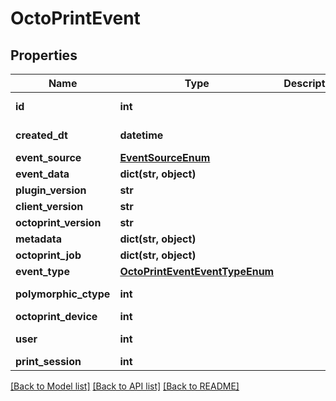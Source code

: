# OctoPrintEvent


## Properties
Name | Type | Description | Notes
------------ | ------------- | ------------- | -------------
**id** | **int** |  | [optional] [readonly] 
**created_dt** | **datetime** |  | [optional] [readonly] 
**event_source** | [**EventSourceEnum**](EventSourceEnum.md) |  | [optional] 
**event_data** | **dict(str, object)** |  | [optional] 
**plugin_version** | **str** |  | 
**client_version** | **str** |  | 
**octoprint_version** | **str** |  | 
**metadata** | **dict(str, object)** |  | [optional] 
**octoprint_job** | **dict(str, object)** |  | [optional] 
**event_type** | [**OctoPrintEventEventTypeEnum**](OctoPrintEventEventTypeEnum.md) |  | 
**polymorphic_ctype** | **int** |  | [optional] [readonly] 
**octoprint_device** | **int** |  | 
**user** | **int** |  | [optional] [readonly] 
**print_session** | **int** |  | [optional] 

[[Back to Model list]](../README.md#documentation-for-models) [[Back to API list]](../README.md#documentation-for-api-endpoints) [[Back to README]](../README.md)


